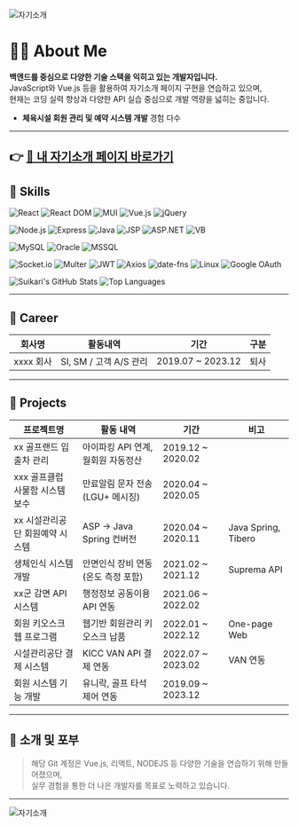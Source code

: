 ![자기소개](https://capsule-render.vercel.app/api?type=waving&height=200&color=gradient&text=DaeHan%20Bang&reversal=false&textBg=false)
# 👨‍💻 About Me

**백엔드를 중심으로 다양한 기술 스택을 익히고 있는 개발자입니다.**  
JavaScript와 Vue.js 등을 활용하여 자기소개 페이지 구현을 연습하고 있으며,  
현재는 코딩 실력 향상과 다양한 API 실습 중심으로 개발 역량을 넓히는 중입니다.
- **체육시설 회원 관리 및 예약 시스템 개발** 경험 다수


---
👉 [👤 내 자기소개 페이지 바로가기](https://suikari.github.io/intro/main.html)
---

## 🔧 Skills
<!-- Frontend -->
![React](https://img.shields.io/badge/React-61DAFB?style=for-the-badge&logo=react&logoColor=white)
![React DOM](https://img.shields.io/badge/React--DOM-20232A?style=for-the-badge&logo=react&logoColor=white)
![MUI](https://img.shields.io/badge/MUI-007FFF?style=for-the-badge&logo=mui&logoColor=white)
![Vue.js](https://img.shields.io/badge/Vue.js-4FC08D?style=for-the-badge&logo=vue.js&logoColor=white)
![jQuery](https://img.shields.io/badge/jQuery-0769AD?style=for-the-badge&logo=jquery&logoColor=white)

<!-- Backend -->
![Node.js](https://img.shields.io/badge/Node.js-339933?style=for-the-badge&logo=node.js&logoColor=white)
![Express](https://img.shields.io/badge/Express-000000?style=for-the-badge&logo=express&logoColor=white)
![Java](https://img.shields.io/badge/Java-007396?style=for-the-badge&logo=openjdk&logoColor=white)
![JSP](https://img.shields.io/badge/JSP-E84D24?style=for-the-badge&logo=java&logoColor=white)
![ASP.NET](https://img.shields.io/badge/ASP-512BD4?style=for-the-badge&logo=.net&logoColor=white)
![VB](https://img.shields.io/badge/VB-452475?style=for-the-badge&logoColor=white)

<!-- Database -->
![MySQL](https://img.shields.io/badge/MySQL-4479A1?style=for-the-badge&logo=mysql&logoColor=white)
![Oracle](https://img.shields.io/badge/Oracle-F80000?style=for-the-badge&logo=oracle&logoColor=white)
![MSSQL](https://img.shields.io/badge/MSSQL-CC2927?style=for-the-badge&logo=microsoftsqlserver&logoColor=white)

<!-- 기타 라이브러리 & 도구 -->
![Socket.io](https://img.shields.io/badge/Socket.io-010101?style=for-the-badge&logo=socket.io&logoColor=white)
![Multer](https://img.shields.io/badge/Multer-333333?style=for-the-badge&logoColor=white)
![JWT](https://img.shields.io/badge/JWT-000000?style=for-the-badge&logo=jsonwebtokens&logoColor=white)
![Axios](https://img.shields.io/badge/Axios-5A29E4?style=for-the-badge&logo=axios&logoColor=white)
![date-fns](https://img.shields.io/badge/date--fns-007ACC?style=for-the-badge&logoColor=white)
![Linux](https://img.shields.io/badge/Linux-FCC624?style=for-the-badge&logo=linux&logoColor=black)
![Google OAuth](https://img.shields.io/badge/Google%20OAuth-4285F4?style=for-the-badge&logo=google&logoColor=white)

![Suikari's GitHub Stats](https://github-readme-stats.vercel.app/api?username=suikari&show_icons=true&theme=default) ![Top Languages](https://github-readme-stats.vercel.app/api/top-langs/?username=suikari&layout=compact)


---


## 🏢 Career

| 회사명 | 활동내역 | 기간 | 구분 |
|--------|----------|------|------|
| xxxx 회사 | SI, SM / 고객 A/S 관리 | 2019.07 ~ 2023.12 | 퇴사 |

---

## 🧩 Projects

| 프로젝트명 | 활동 내역 | 기간 | 비고 |
|------------|-----------|------|------|
| xx 골프랜드 입출차 관리 | 아이파킹 API 연계, 월회원 자동정산 | 2019.12 ~ 2020.02 |  |
| xxx 골프클럽 사물함 시스템 보수 | 만료알림 문자 전송 (LGU+ 메시징) | 2020.04 ~ 2020.05 |  |
| xx 시설관리공단 회원예약 시스템 | ASP → Java Spring 컨버전 | 2020.04 ~ 2020.11 | Java Spring, Tibero |
| 생체인식 시스템 개발 | 안면인식 장비 연동 (온도 측정 포함) | 2021.02 ~ 2021.12 | Suprema API |
| xx군 감면 API 시스템 | 행정정보 공동이용 API 연동 | 2021.06 ~ 2022.02 |  |
| 회원 키오스크 웹 프로그램 | 웹기반 회원관리 키오스크 납품 | 2022.01 ~ 2022.12 | One-page Web |
| 시설관리공단 결제 시스템 | KICC VAN API 결제 연동 | 2022.07 ~ 2023.02 | VAN 연동 |
| 회원 시스템 기능 개발 | 유니락, 골프 타석 제어 연동 | 2019.09 ~ 2023.12 |  |

---

## 📌 소개 및 포부

> 해당 Git 계정은 Vue.js, 리액트, NODEJS 등 다양한 기술을 연습하기 위해 만들어졌으며,  
> 실무 경험을 통한 더 나은 개발자를 목표로 노력하고 있습니다.

---

![자기소개](https://capsule-render.vercel.app/api?type=waving&height=200&color=gradient&reversal=false&textBg=false&section=footer)
